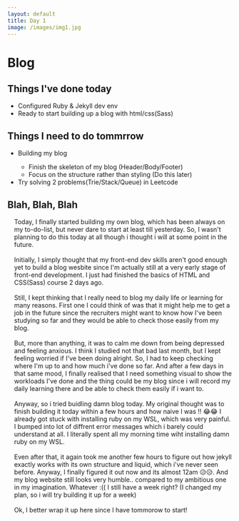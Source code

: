 ```yaml
---
layout: default
title: Day 1
image: /images/img1.jpg
---
```


# Blog

## Things I've done today

<ul>
  <li>Configured Ruby & Jekyll dev env</li>
  <li>Ready to start building up a blog with html/css(Sass)</li>
</ul>

## Things I need to do tommrrow

<ul>
  <li>Building my blog</li>
  <ul>
    <li>Finish the skeleton of my blog (Header/Body/Footer)</li>
    <li>Focus on the structure rather than styling (Do this later)</li>
  </ul>
  <li>Try solving 2 problems(Trie/Stack/Queue) in Leetcode</li>
</ul>

## Blah, Blah, Blah

<div style="padding-left: 15px;">
  Today, I finally started building my own blog, which has been always on my to-do-list, but never dare to start at least till yesterday. So, I wasn't planning to do this today at all though i thought i will at some point in the future.
  <br><br> 
  Initially, I simply thought that my front-end dev skills aren't good enough yet to build a blog wesbite since I'm actually still at a very early stage of front-end development. I just had finished the basics of HTML and CSS(Sass) course 2 days ago.
  <br><br>
  Still, I kept thinking that I really need to blog my daily life or learning for many reasons. First one I could think of was that it might help me to get a job in the future since the recruiters might want to know how I've been studying so far and they would be able to check those easily from my blog.
  <br><br>
  But, more than anything, it was to calm me down from being depressed and feeling anxious. I think I studied not that bad last month, but I kept feeling worried if I've been doing alright. So, I had to keep checking where I'm up to and how much i've done so far. And after a few days in that same mood, I finally realised that I need something visual to show the workloads I've done and the thing could be my blog since i will record my daily learning there and be able to check them easily if i want to.
  <br><br>
  Anyway, so i tried buidling damn blog today. My original thought was to finish building it today within a few hours and how naive I was !! 😂😂 I already got stuck with installing ruby on my WSL, which was very painful. I bumped into lot of diffrent error messages which i barely could understand at all. I literally spent all my morning time wiht installing damn ruby on my WSL.
  <br><br>
  Even after that, it again took me another few hours to figure out how jekyll exactly works with its own structure and liquid, which i've never seen before. Anyway, I finally figured it out now and its almost 12am 😥😥. And my blog website still looks very humble.. compared to my ambitious one in my imagination. Whatever :(( I still have a week right? (I changed my plan, so i will try building it up for a week) 
  <br><br>
  Ok, I better wrap it up here since I have tommorow to start!
</div>
 
<!-- ![img-1](/images/img1.jpg) -->
<!-- <img src="/images/img1.jpg" alt="img-1" /> -->

